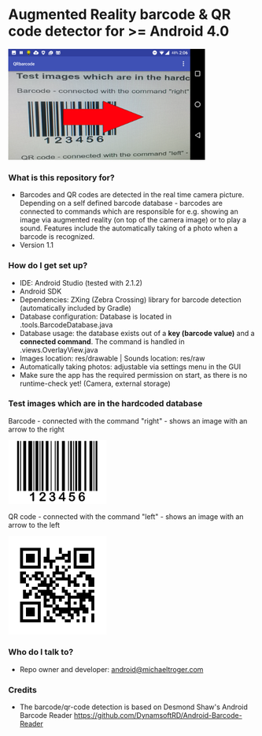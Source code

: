 # Augmented Reality barcode & QR code detector for >= Android 4.0 #

<img src="/qrbarcode.png" alt="Augmented Reality barcode and QR code detector" width="400px"/>

### What is this repository for? ###

* Barcodes and QR codes are detected in the real time camera picture. Depending on a self defined barcode database - barcodes are connected to commands which are responsible for e.g. showing an image via augmented reality (on top of the camera image) or to play a sound. Features include the automatically taking of a photo when a barcode is recognized.
* Version 1.1

### How do I get set up? ###

* IDE: Android Studio (tested with 2.1.2)
* Android SDK
* Dependencies: ZXing (Zebra Crossing) library for barcode detection (automatically included by Gradle)
* Database configuration: Database is located in .tools.BarcodeDatabase.java
* Database usage: the database exists out of a **key (barcode value)** and a **connected command**. The command is handled in .views.OverlayView.java
* Images location: res/drawable | Sounds location: res/raw
* Automatically taking photos: adjustable via settings menu in the GUI
* Make sure the app has the required permission on start, as there is no runtime-check yet! (Camera, external storage)


### Test images which are in the hardcoded database ###
Barcode - connected with the command "right" - shows an image with an arrow to the right

<img src="/testimages/barcode.jpg" alt="sample barcode" width="200px"/>

QR code - connected with the command "left" - shows an image with an arrow to the left

<img src="/testimages/qrcode.png" alt="sample qr code" width="200px"/>

### Who do I talk to? ###

* Repo owner and developer: android@michaeltroger.com

### Credits ###

* The barcode/qr-code detection is based on Desmond Shaw's Android Barcode Reader https://github.com/DynamsoftRD/Android-Barcode-Reader
